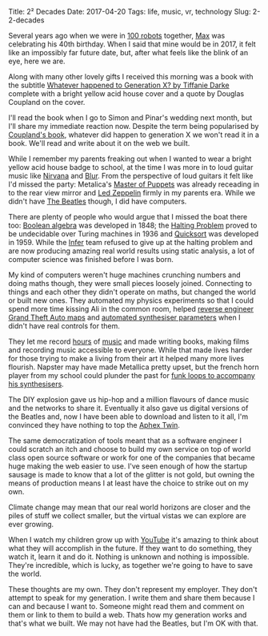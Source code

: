Title: 2² Decades
Date: 2017-04-20
Tags: life, music, vr, technology
Slug: 2-2-decades

Several years ago when we were in [100 robots](http://100robots.com/)
together, [Max](https://twitter.com/toastkid) was celebrating his 40th
birthday. When I said that mine would be in 2017, it felt like an
impossibly far future date, but, after what feels like the blink of an
eye, here we are.

Along with many other lovely gifts I received this morning was a book
with the subtitle [Whatever happened to Generation X? by Tiffanie
Darke](http://www.harpercollins.ca/9780008185329/now-we-are-40)
complete with a bright yellow acid house cover and a quote by Douglas
Coupland on the cover.

I'll read the book when I go to Simon and Pinar's wedding next month,
but I'll share my immediate reaction now. Despite the term being
popularised by [Coupland's
book](https://www.coupland.com/books/generation-x-tales-for-an-accelerated-culture),
whatever did happen to generation X we won't read it in a book. We'll
read and write about it on the web we built.

While I remember my parents freaking out when I wanted to wear a
bright yellow acid house badge to school, at the time I was more in to
loud guitar music like [Nirvana](http://www.nirvana.com/) and
[Blur](http://www.blur.co.uk/). From the perspective of loud guitars
it felt like I'd missed the party: Metalica's [Master of
Puppets](https://en.wikipedia.org/wiki/Master_of_Puppets) was already
receading in to the rear view mirror and [Led
Zeppelin](http://www.ledzeppelin.com/) firmly in my parents era. While
we didn't have [The Beatles](www.thebeatles.com) though, I did have
computers.

There are plenty of people who would argue that I missed the boat
there too: [Boolean
algebra](https://en.wikipedia.org/wiki/Boolean_algebra) was developed
in 1848; the [Halting
Problem](https://en.wikipedia.org/wiki/Halting_problem) proved to be
undecidable over Turing machines in 1936 and
[Quicksort](https://en.wikipedia.org/wiki/Quicksort) was developed in
1959. While the [Infer](http://fbinfer.com/) team refused to give up
at the halting problem and are now producing amazing real world
results using static analysis, a lot of computer science was finished
before I was born.

My kind of computers weren't huge machines crunching numbers and doing
maths though, they were small pieces loosely joined. Connecting to
things and each other they didn't operate on maths, but changed the
world or built new ones. They automated my physics experiments so that
I could spend more time kissing Ali in the common room, helped
[reverse engineer Grand Theft Auto
maps](https://www.fileplanet.com/16253/10000/fileinfo/Junction-25-Beta)
and [automated synthesiser
parameters](http://www.mitpressjournals.org/doi/abs/10.1162/014892600559155#.WPlHtVPyvdQ)
when I didn't have real controls for them.

They let me record [hours](https://storybird.bandcamp.com/releases) of
[music](https://pointmass.bandcamp.com/) and made writing books,
making films and recording music accessible to everyone. While that
made lives harder for those trying to make a living from their art it
helped many more lives flourish. Napster may have made Metallica
pretty upset, but the french horn player from my school could plunder
the past for [funk loops to accompany his
synthesisers](https://www.discogs.com/artist/6754-Artemis).

The DIY explosion gave us hip-hop and a million flavours of dance
music and the networks to share it. Eventually it also gave us digital
versions of the Beatles and, now I have been able to download and
listen to it all, I'm convinced they have nothing to top the [Aphex
Twin](https://www.youtube.com/watch?v=MdZs5PVcwBs).

The same democratization of tools meant that as a software engineer I
could scratch an itch and choose to build my own service on top of
world class open source software or work for one of the companies that
became huge making the web easier to use. I've seen enough of how the
startup sausage is made to know that a lot of the glitter is not gold,
but owning the means of production means I at least have the choice to
strike out on my own.

Climate change may mean that our real world horizons are closer and
the piles of stuff we collect smaller, but the virtual vistas we can
explore are ever growing.

When I watch my children grow up with
[YouTube](https://www.youtube.com/) it's amazing to think about what
they will accomplish in the future. If they want to do something, they
watch it, learn it and do it. Nothing is unknown and nothing is
impossible. They're incredible, which is lucky, as together we're
going to have to save the world.

These thoughts are my own. They don't represent my employer. They
don't attempt to speak for my generation. I write them and share them
because I can and because I want to. Someone might read them and
comment on them or link to them to build a web. Thats how my
generation works and that's what we built. We may not have had the
Beatles, but I'm OK with that.